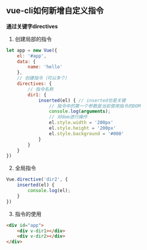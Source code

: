 ## vue-cli如何新增自定义指令

**通过关键字directives**

1. 创建局部的指令

```javascript
let app = new Vue({
    el: '#app',
    data: {
        name: 'hello'
    },
    // 创建指令（可以多个）
    directives: {
        // 指令名称
        dir1: {
            inserted(el) { // inserted也是关键
                // 指令中的第一个参数是当前使用指令的DOM
                console.log(arguments);
                // 对dom进行操作
                el.style.width = '200px'
                el.style.height = '200px'
                el.style.background = '#000'
            }
        }
    }
})
```

2. 全局指令

```javascript
Vue.directive('dir2', {
    inserted(el) {
        console.log(el);
    }
})
```

3. 指令的使用

```html
<div id="app">
    <div v-dir1></div>
    <div v-dir2></div>
</div>
```
